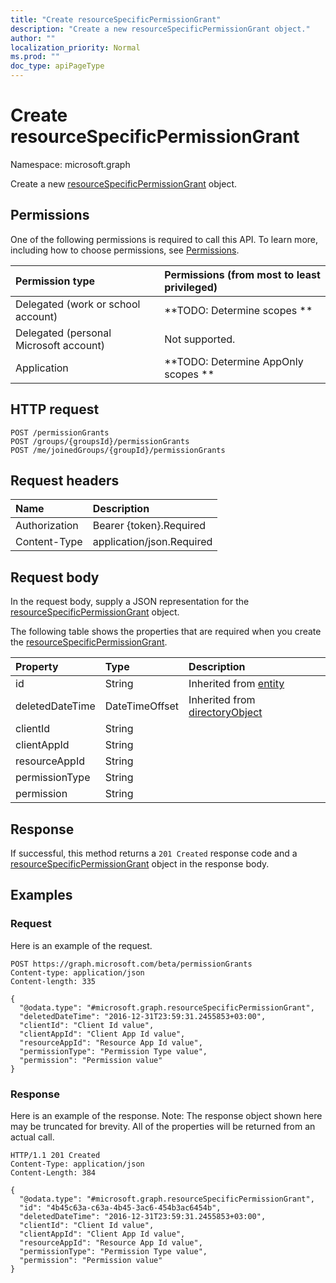 ```yaml
---
title: "Create resourceSpecificPermissionGrant"
description: "Create a new resourceSpecificPermissionGrant object."
author: ""
localization_priority: Normal
ms.prod: ""
doc_type: apiPageType
---
```


# Create resourceSpecificPermissionGrant

Namespace: microsoft.graph

Create a new [resourceSpecificPermissionGrant](../resources/resourcespecificpermissiongrant.md) object.

## Permissions
One of the following permissions is required to call this API. To learn more, including how to choose permissions, see [Permissions](/concepts/permissions-reference.md).

|Permission type|Permissions (from most to least privileged)|
|:---|:---|
|Delegated (work or school account)|**TODO: Determine scopes **|
|Delegated (personal Microsoft account)|Not supported.|
|Application|**TODO: Determine AppOnly scopes **|

## HTTP request
<!-- {
  "blockType": "ignored"
}
-->
``` http
POST /permissionGrants
POST /groups/{groupsId}/permissionGrants
POST /me/joinedGroups/{groupId}/permissionGrants
```

## Request headers
|Name|Description|
|:---|:---|
|Authorization|Bearer {token}.Required|
|Content-Type|application/json.Required|

## Request body
In the request body, supply a JSON representation for the [resourceSpecificPermissionGrant](../resources/resourcespecificpermissiongrant.md) object.

The following table shows the properties that are required when you create the [resourceSpecificPermissionGrant](../resources/resourcespecificpermissiongrant.md).

|Property|Type|Description|
|:---|:---|:---|
|id|String| Inherited from [entity](../resources/entity.md)|
|deletedDateTime|DateTimeOffset| Inherited from [directoryObject](../resources/directoryobject.md)|
|clientId|String||
|clientAppId|String||
|resourceAppId|String||
|permissionType|String||
|permission|String||



## Response
If successful, this method returns a `201 Created` response code and a [resourceSpecificPermissionGrant](../resources/resourcespecificpermissiongrant.md) object in the response body.

## Examples

### Request
Here is an example of the request.
<!-- {
  "blockType": "request",
  "name": "create_resourcespecificpermissiongrant_from_permissiongrants"
}
-->
``` http
POST https://graph.microsoft.com/beta/permissionGrants
Content-type: application/json
Content-length: 335

{
  "@odata.type": "#microsoft.graph.resourceSpecificPermissionGrant",
  "deletedDateTime": "2016-12-31T23:59:31.2455853+03:00",
  "clientId": "Client Id value",
  "clientAppId": "Client App Id value",
  "resourceAppId": "Resource App Id value",
  "permissionType": "Permission Type value",
  "permission": "Permission value"
}
```

### Response
Here is an example of the response. Note: The response object shown here may be truncated for brevity. All of the properties will be returned from an actual call.
<!-- {
  "blockType": "response",
  "truncated": true,
  "@odata.type": "microsoft.graph.resourcespecificpermissiongrant"
}
-->
``` http
HTTP/1.1 201 Created
Content-Type: application/json
Content-Length: 384

{
  "@odata.type": "#microsoft.graph.resourceSpecificPermissionGrant",
  "id": "4b45c63a-c63a-4b45-3ac6-454b3ac6454b",
  "deletedDateTime": "2016-12-31T23:59:31.2455853+03:00",
  "clientId": "Client Id value",
  "clientAppId": "Client App Id value",
  "resourceAppId": "Resource App Id value",
  "permissionType": "Permission Type value",
  "permission": "Permission value"
}
```

